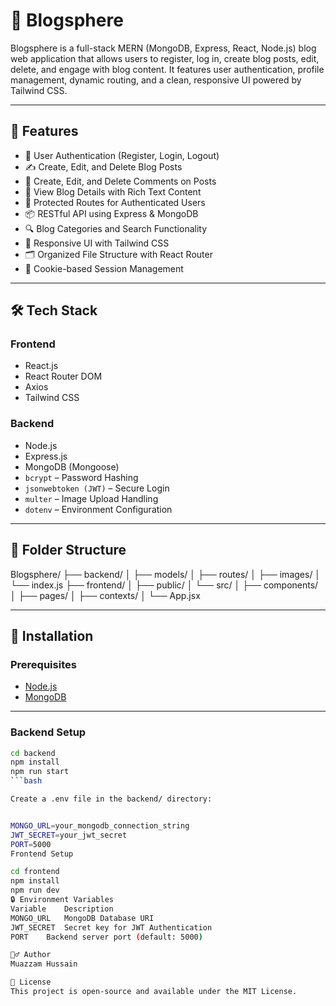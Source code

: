 # 📝 Blogsphere

Blogsphere is a full-stack MERN (MongoDB, Express, React, Node.js) blog web application that allows users to register, log in, create blog posts, edit, delete, and engage with blog content. It features user authentication, profile management, dynamic routing, and a clean, responsive UI powered by Tailwind CSS.

---

## 🚀 Features

- 👤 User Authentication (Register, Login, Logout)
- ✍️ Create, Edit, and Delete Blog Posts
- 💬 Create, Edit, and Delete Comments on Posts
- 📄 View Blog Details with Rich Text Content
- 🔐 Protected Routes for Authenticated Users
- 📦 RESTful API using Express & MongoDB
- 🔍 Blog Categories and Search Functionality
- 🎨 Responsive UI with Tailwind CSS
- 🗂 Organized File Structure with React Router
- 🍪 Cookie-based Session Management

---

## 🛠️ Tech Stack

### Frontend
- React.js
- React Router DOM
- Axios
- Tailwind CSS

### Backend
- Node.js
- Express.js
- MongoDB (Mongoose)
- `bcrypt` – Password Hashing
- `jsonwebtoken (JWT)` – Secure Login
- `multer` – Image Upload Handling
- `dotenv` – Environment Configuration

---

## 📁 Folder Structure

Blogsphere/
├── backend/
│ ├── models/
│ ├── routes/
│ ├── images/
│ └── index.js
├── frontend/
│ ├── public/
│ └── src/
│ ├── components/
│ ├── pages/
│ ├── contexts/
│ └── App.jsx

---

## 🔧 Installation

### Prerequisites
- [Node.js](https://nodejs.org/)
- [MongoDB](https://www.mongodb.com/)

---

### Backend Setup

```bash
cd backend
npm install
npm run start
```bash

Create a .env file in the backend/ directory:


MONGO_URL=your_mongodb_connection_string
JWT_SECRET=your_jwt_secret
PORT=5000
Frontend Setup

cd frontend
npm install
npm run dev
🔒 Environment Variables
Variable	Description
MONGO_URL	MongoDB Database URI
JWT_SECRET	Secret key for JWT Authentication
PORT	Backend server port (default: 5000)

🙋‍♂️ Author
Muazzam Hussain

📜 License
This project is open-source and available under the MIT License.
